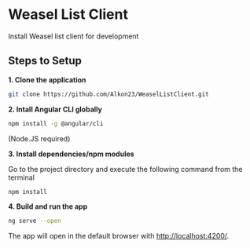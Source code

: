 # Weasel List Client

Install Weasel list client for development

## Steps to Setup

**1. Clone the application**

```bash
git clone https://github.com/Alkon23/WeaselListClient.git
```

**2. Intall Angular CLI globally**

```bash
npm install -g @angular/cli
```

(Node.JS required)

**3. Install dependencies/npm modules**

Go to the project directory and execute the following command from the terminal

```bash
npm install
```

**4. Build and run the app**

```bash
ng serve --open
```

The app will open in the default browser with <http://localhost:4200/>.



